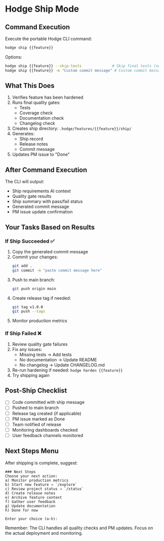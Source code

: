 # Hodge Ship Mode

## Command Execution
Execute the portable Hodge CLI command:
```bash
hodge ship {{feature}}
```

Options:
```bash
hodge ship {{feature}} --skip-tests              # Skip final tests (not recommended)
hodge ship {{feature}} -m "Custom commit message" # Custom commit message
```

## What This Does
1. Verifies feature has been hardened
2. Runs final quality gates:
   - Tests
   - Coverage check
   - Documentation check
   - Changelog check
3. Creates ship directory: `.hodge/features/{{feature}}/ship/`
4. Generates:
   - Ship record
   - Release notes
   - Commit message
5. Updates PM issue to "Done"

## After Command Execution
The CLI will output:
- Ship requirements AI context
- Quality gate results
- Ship summary with pass/fail status
- Generated commit message
- PM issue update confirmation

## Your Tasks Based on Results

### If Ship Succeeded ✅
1. Copy the generated commit message
2. Commit your changes:
   ```bash
   git add .
   git commit -m "paste commit message here"
   ```
3. Push to main branch:
   ```bash
   git push origin main
   ```
4. Create release tag if needed:
   ```bash
   git tag v1.0.0
   git push --tags
   ```
5. Monitor production metrics

### If Ship Failed ❌
1. Review quality gate failures
2. Fix any issues:
   - Missing tests → Add tests
   - No documentation → Update README
   - No changelog → Update CHANGELOG.md
3. Re-run hardening if needed: `hodge harden {{feature}}`
4. Try shipping again

## Post-Ship Checklist
- [ ] Code committed with ship message
- [ ] Pushed to main branch
- [ ] Release tag created (if applicable)
- [ ] PM issue marked as Done
- [ ] Team notified of release
- [ ] Monitoring dashboards checked
- [ ] User feedback channels monitored

## Next Steps Menu
After shipping is complete, suggest:
```
### Next Steps
Choose your next action:
a) Monitor production metrics
b) Start new feature → `/explore`
c) Review project status → `/status`
d) Create release notes
e) Archive feature context
f) Gather user feedback
g) Update documentation
h) Done for now

Enter your choice (a-h):
```

Remember: The CLI handles all quality checks and PM updates. Focus on the actual deployment and monitoring.